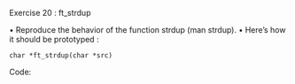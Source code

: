 Exercise 20 : ft_strdup

• Reproduce the behavior of the function strdup (man strdup).
• Here’s how it should be prototyped :

    char *ft_strdup(char *src)

Code:
